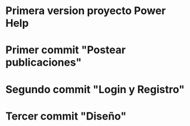# Primera version proyecto Power Help
# Primer commit "Postear publicaciones"
# Segundo commit "Login y Registro"
# Tercer commit "Diseño"